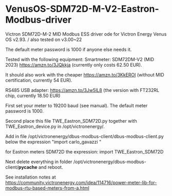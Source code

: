 # VenusOS-SDM72D-M-V2-Eastron-Modbus-driver
Victron SDM72D-M-2 MID Modbus ESS driver
ode for Victron Energy Venus OS v2.93. / also tested on v3.00~22

The default meter password is 1000 if anyone else needs it.

Tested with the following equipment:
Smartmeter: SDM72DM-V2 (MID 2023) https://amzn.to/3JQkkja (currently only costs 62.50 EUR).

It should also work with the cheaper https://amzn.to/3KkEROl (without MID certification, currently 54 EUR).

RS485 USB adapter: https://amzn.to/3Jw5lL8 (the version with FT232RL chip, currently 18.50 EUR)

First set your meter to 19200 baud (see manual). The default meter password is 1000. 

Second place this file TWE_Eastron_SDM72D.py together with TWE_Eastron_device.py in /opt/victronenergy/.

Add in file /opt/victronenergy/dbus-modbus-client/dbus-modbus-client.py below the expression "import carlo_gavazzi "

for Eastron meters SDM72D the expression: import TWE_Eastron_SDM72D

Next delete everything in folder /opt/victronenergy/dbus-modbus-client/__pycache__ and reboot.

See installation notes at https://community.victronenergy.com/idea/114716/power-meter-lib-for-modbus-rtu-based-meters-from-a.html
